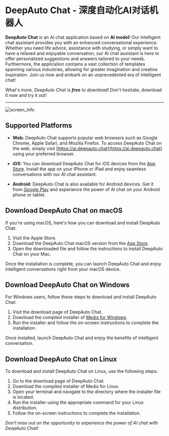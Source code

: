 # DeepAuto Chat - 深度自动化AI对话机器人

**DeepAuto Chat** is an AI chat application based on **AI model**! Our intelligent chat assistant provides you with an enhanced conversational experience. Whether you need life advice, assistance with studying, or simply want to have a relaxed and enjoyable conversation, our AI chat assistant is here to offer personalized suggestions and answers tailored to your needs. Furthermore, the application contains a vast collection of templates spanning various industries, allowing for greater imagination and creative inspiration. Join us now and embark on an unprecedented era of intelligent chat!

What's more, *DeepAuto Chat is **free** to download!* Don't hesitate, download it now and try it out!

---

![screen_info](https://github.com/DeepautoChat/deepauto.chat/blob/master/logo/screen_info.png)

## Supported Platforms

- **Web:** DeepAuto Chat supports popular web browsers such as Google Chrome, Apple Safari, and Mozilla Firefox. To access DeepAuto Chat on the web, simply visit [https://ai.deepauto.chat](https://ai.deepauto.chat) using your preferred browser.

- **iOS:** You can download DeepAuto Chat for iOS devices from the [App Store](https://apps.apple.com/cn/app/deepauto-chat-%E6%B7%B1%E5%BA%A6%E8%87%AA%E5%8A%A8%E5%8C%96ai%E5%AF%B9%E8%AF%9D%E6%9C%BA%E5%99%A8%E4%BA%BA/id6448849923). Install the app on your iPhone or iPad and enjoy seamless conversations with our AI chat assistant.

- **Android:** DeepAuto Chat is also available for Android devices. Get it from [Google Play](https://play.google.com/store/apps/details?id=com.deepauto.chat&pli=1) and experience the power of AI chat on your Android phone or tablet.

## Download DeepAuto Chat on macOS

If you're using macOS, here's how you can download and install DeepAuto Chat:

1. Visit the Apple Store.
2. Download the DeepAuto Chat macOS version from the [App Store](https://apps.apple.com/cn/app/deepauto-chat-%E6%B7%B1%E5%BA%A6%E8%87%AA%E5%8A%A8%E5%8C%96ai%E5%AF%B9%E8%AF%9D%E6%9C%BA%E5%99%A8%E4%BA%BA/id6448849923).
3. Open the downloaded file and follow the instructions to install DeepAuto Chat on your Mac.

Once the installation is complete, you can launch DeepAuto Chat and enjoy intelligent conversations right from your macOS device.

## Download DeepAuto Chat on Windows

For Windows users, follow these steps to download and install DeepAuto Chat:

1. Visit the download page of DeepAuto Chat.
2. Download the compiled installer of [Medis for Windows](https://github.com/deepauto-io/DeepAuto-Chat/releases).
3. Run the installer and follow the on-screen instructions to complete the installation.

Once installed, launch DeepAuto Chat and enjoy the benefits of intelligent conversation.

## Download DeepAuto Chat on Linux

To download and install DeepAuto Chat on Linux, use the following steps:

1. Go to the download page of DeepAuto Chat.
2. Download the compiled installer of Medis for Linux.
3. Open your terminal and navigate to the directory where the installer file is located.
4. Run the installer using the appropriate command for your Linux distribution.
5. Follow the on-screen instructions to complete the installation.

*Don't miss out on the opportunity to experience the power of AI chat with DeepAuto Chat!*
